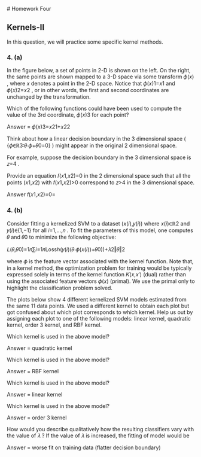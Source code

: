 # Homework Four


## Kernels-II

In this question, we will practice some specific kernel methods.

### 4. (a)

In the figure below, a set of points in 2-D is shown on the left. On the right, the same points are shown mapped to a 3-D space via some transform  𝜙(𝑥) , where  𝑥  denotes a point in the 2-D space. Notice that  𝜙(𝑥)1=𝑥1  and  𝜙(𝑥)2=𝑥2 , or in other words, the first and second coordinates are unchanged by the transformation.


Which of the following functions could have been used to compute the value of the 3rd coordinate,  𝜙(𝑥)3  for each point?


Answer = 𝜙(𝑥)3=𝑥21+𝑥22

Think about how a linear decision boundary in the 3 dimensional space ( {𝜙∈ℝ3:𝜃⋅𝜙+𝜃0=0} ) might appear in the original 2 dimensional space.

For example, suppose the decision boundary in the 3 dimensional space is  𝑧=4 .

Provide an equation  𝑓(𝑥1,𝑥2)=0  in the 2 dimensional space such that all the points  (𝑥1,𝑥2)  with  𝑓(𝑥1,𝑥2)>0  correspond to  𝑧>4  in the 3 dimensional space.

Answer 𝑓(𝑥1,𝑥2)=0= 


### 4. (b)

Consider fitting a kernelized SVM to a dataset  (𝑥(𝑖),𝑦(𝑖))  where  𝑥(𝑖)∈ℝ2  and  𝑦(𝑖)∈{1,−1}  for all  𝑖=1,…,𝑛 . To fit the parameters of this model, one computes  𝜃  and  𝜃0  to minimize the following objective:

𝐿(𝜃,𝜃0)=1𝑛∑𝑖=1𝑛Lossℎ(𝑦(𝑖)(𝜃⋅𝜙(𝑥(𝑖))+𝜃0))+𝜆2‖𝜃‖2 
 
where  𝜙  is the feature vector associated with the kernel function. Note that, in a kernel method, the optimization problem for training would be typically expressed solely in terms of the kernel function  𝐾(𝑥,𝑥′)  (dual) rather than using the associated feature vectors  𝜙(𝑥)  (primal). We use the primal only to highlight the classification problem solved.

The plots below show 4 different kernelized SVM models estimated from the same 11 data points. We used a different kernel to obtain each plot but got confused about which plot corresponds to which kernel. Help us out by assigning each plot to one of the following models: linear kernel, quadratic kernel, order 3 kernel, and RBF kernel.

Which kernel is used in the above model?


Answer = quadratic kernel

Which kernel is used in the above model?

Answer = RBF kernel

Which kernel is used in the above model?

Answer = linear kernel

Which kernel is used in the above model?

Answer = order 3 kernel


How would you describe qualitatively how the resulting classifiers vary with the value of  𝜆 ? If the value of  𝜆  is increased, the fitting of model would be

Answer = worse fit on training data (flatter decision boundary)


